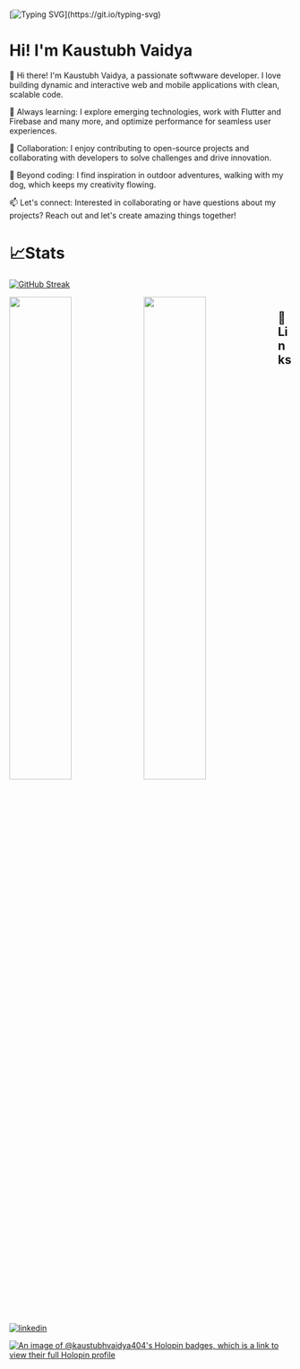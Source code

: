 
#
[![Typing SVG](https://readme-typing-svg.demolab.com?font=Roboto&weight=900&size=35&pause=1000&color=6499E9&center=true&vCenter=true&width=435&lines=Hello+folks+....)](https://git.io/typing-svg)
#

# Hi! I'm Kaustubh Vaidya

👋 Hi there! I'm Kaustubh Vaidya, a passionate softwware developer. I love building dynamic and interactive web and mobile applications with clean, scalable code.

🌱 Always learning: I explore emerging technologies, work with Flutter and Firebase and many more, and optimize performance for seamless user experiences.

🚀 Collaboration: I enjoy contributing to open-source projects and collaborating with developers to solve challenges and drive innovation.

🌟 Beyond coding: I find inspiration in outdoor adventures, walking with my dog, which keeps my creativity flowing.

📫 Let's connect: Interested in collaborating or have questions about my projects? Reach out and let's create amazing things together!


#

# 📈Stats
[![GitHub Streak](https://streak-stats.demolab.com?user=KaustubhVaidya404)](https://git.io/streak-stats)

<img align="left" width="47%" src="https://github-readme-stats.vercel.app/api?username=KaustubhVaidya404&count_private=true" />
<img align="left" width="47%" src="https://github-readme-stats.vercel.app/api/top-langs/?username=KaustubhVaidya404&layout=compact" />
 
#
## 🔗 Links

[![linkedin](https://img.shields.io/badge/linkedin-0A66C2?style=for-the-badge&logo=linkedin&logoColor=white)](https://www.linkedin.com/in/kaustubh-vaidya-71947221b)

[![An image of @kaustubhvaidya404's Holopin badges, which is a link to view their full Holopin profile](https://holopin.me/kaustubhvaidya404)](https://holopin.io/@kaustubhvaidya404)
